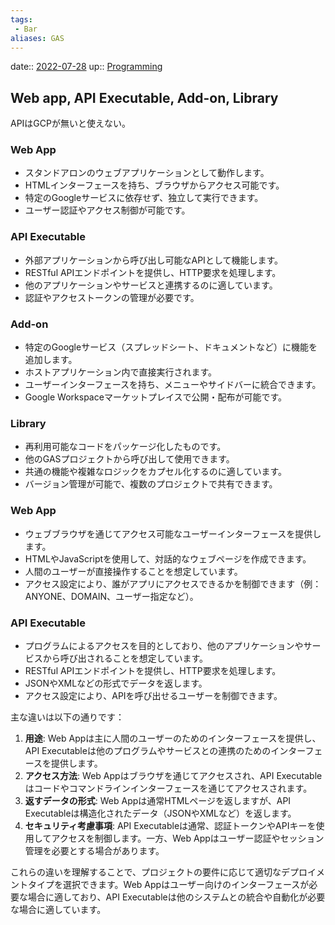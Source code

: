 ```yaml
---
tags:
 - Bar
aliases: GAS
---
```


date:: [2022-07-28](Daily_Note/2022-07-28.md)
up:: [Programming](Programming.md)

## Web app, API Executable, Add-on, Library
APIはGCPが無いと使えない。

### Web App

- スタンドアロンのウェブアプリケーションとして動作します[](https://satori.marketing/marketing-blog/gas-introduction/)[](https://blog.css-net.co.jp/entry/gas/about)。
- HTMLインターフェースを持ち、ブラウザからアクセス可能です。
- 特定のGoogleサービスに依存せず、独立して実行できます。
- ユーザー認証やアクセス制御が可能です。

### API Executable

- 外部アプリケーションから呼び出し可能なAPIとして機能します。
- RESTful APIエンドポイントを提供し、HTTP要求を処理します。
- 他のアプリケーションやサービスと連携するのに適しています。
- 認証やアクセストークンの管理が必要です。

### Add-on

- 特定のGoogleサービス（スプレッドシート、ドキュメントなど）に機能を追加します[](https://qiita.com/shikumiya_hata/items/5e11ff875a9dd050a722)[](https://satori.marketing/marketing-blog/gas-introduction/)。
- ホストアプリケーション内で直接実行されます。
- ユーザーインターフェースを持ち、メニューやサイドバーに統合できます。
- Google Workspaceマーケットプレイスで公開・配布が可能です。

### Library

- 再利用可能なコードをパッケージ化したものです[](https://qiita.com/shikumiya_hata/items/5e11ff875a9dd050a722)。
- 他のGASプロジェクトから呼び出して使用できます。
- 共通の機能や複雑なロジックをカプセル化するのに適しています。
- バージョン管理が可能で、複数のプロジェクトで共有できます。

### Web App

- ウェブブラウザを通じてアクセス可能なユーザーインターフェースを提供します[](https://colorwhistle.com/api-vs-web-application/)[](https://developers.google.com/apps-script/manifest/web-app-api-executable)。
- HTMLやJavaScriptを使用して、対話的なウェブページを作成できます[](https://colorwhistle.com/api-vs-web-application/)。
- 人間のユーザーが直接操作することを想定しています[](https://www.haproxy.com/blog/web-app-security-vs-api-security-unified-approaches-reign-supreme)。
- アクセス設定により、誰がアプリにアクセスできるかを制御できます（例：ANYONE、DOMAIN、ユーザー指定など）[](https://developers.google.com/apps-script/manifest/web-app-api-executable)。

### API Executable

- プログラムによるアクセスを目的としており、他のアプリケーションやサービスから呼び出されることを想定しています[](https://intellipaat.com/community/1183/what-is-the-difference-between-an-api-app-and-a-web-app)[](https://developers.google.com/apps-script/manifest/web-app-api-executable)。
- RESTful APIエンドポイントを提供し、HTTP要求を処理します[](https://developers.google.com/apps-script/manifest/web-app-api-executable)。
- JSONやXMLなどの形式でデータを返します[](https://colorwhistle.com/api-vs-web-application/)。
- アクセス設定により、APIを呼び出せるユーザーを制御できます[](https://developers.google.com/apps-script/manifest/web-app-api-executable)。

主な違いは以下の通りです：

1. **用途**: Web Appは主に人間のユーザーのためのインターフェースを提供し、API Executableは他のプログラムやサービスとの連携のためのインターフェースを提供します[](https://colorwhistle.com/api-vs-web-application/)[](https://www.haproxy.com/blog/web-app-security-vs-api-security-unified-approaches-reign-supreme)。
2. **アクセス方法**: Web Appはブラウザを通じてアクセスされ、API Executableはコードやコマンドラインインターフェースを通じてアクセスされます[](https://colorwhistle.com/api-vs-web-application/)[](https://intellipaat.com/community/1183/what-is-the-difference-between-an-api-app-and-a-web-app)。
3. **返すデータの形式**: Web Appは通常HTMLページを返しますが、API Executableは構造化されたデータ（JSONやXMLなど）を返します[](https://colorwhistle.com/api-vs-web-application/)。
4. **セキュリティ考慮事項**: API Executableは通常、認証トークンやAPIキーを使用してアクセスを制御します。一方、Web Appはユーザー認証やセッション管理を必要とする場合があります[](https://www.haproxy.com/blog/web-app-security-vs-api-security-unified-approaches-reign-supreme)[](https://stackoverflow.com/questions/57325575/is-this-setup-of-using-a-webapp-and-api-executable-secure-and-reasonable)。

これらの違いを理解することで、プロジェクトの要件に応じて適切なデプロイメントタイプを選択できます。Web Appはユーザー向けのインターフェースが必要な場合に適しており、API Executableは他のシステムとの統合や自動化が必要な場合に適しています。

